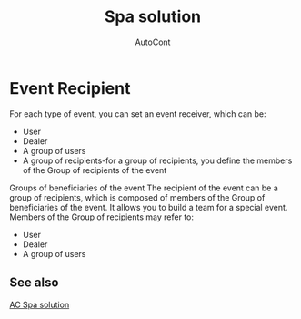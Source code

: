 ﻿---
    title: "Spa solution"
    author: AutoCont
    ms.date: 04/30/2018
    ms.topic: article
    ms.prod: dynamics-nav-2017
    ms.contentlocale: en
    ms.lasthandoff: 04/30/2018
---

# Event Recipient

For each type of event, you can set an event receiver, which can be:
-	User
-	Dealer
-	A group of users
-	A group of recipients-for a group of recipients, you define the members of the Group of recipients of the event

Groups of beneficiaries of the event
The recipient of the event can be a group of recipients, which is composed of members of the Group of beneficiaries of the event. It allows you to build a team for a special event. Members of the Group of recipients may refer to:
-	User
-	Dealer
-	A group of users  



## <a name="see-also"></a>See also
[AC Spa solution](ac-spa-solution.md)